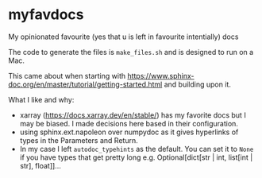 # myfavdocs
My opinionated favourite (yes that u is left in favourite intentially) docs 

The code to generate the files is `make_files.sh` and is designed to run on a Mac.

This came about when starting with https://www.sphinx-doc.org/en/master/tutorial/getting-started.html and building upon it.

What I like and why:
 - xarray (https://docs.xarray.dev/en/stable/) has my favorite docs but I may be biased. I made decisions here based in their configuration.
 - using sphinx.ext.napoleon over numpydoc as it gives hyperlinks of types in the Parameters and Return. 
 - In my case I left `autodoc_typehints` as the default. You can set it to `None` if you have types that get pretty long e.g. Optional[dict[str | int, list[int | str], float]]...